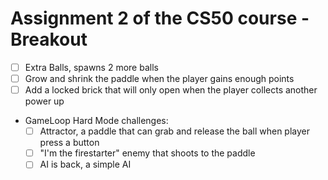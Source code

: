 # Assignment 2 of the CS50 course - Breakout
- [ ] Extra Balls, spawns 2 more balls<br>
- [ ] Grow and shrink the paddle when the player gains enough points<br>
- [ ] Add a locked brick that will only open when the player collects another power up<br>

- GameLoop Hard Mode challenges:<br>
    - [ ] Attractor, a paddle that can grab and release the ball when player press a button<br>
    - [ ] "I'm the firestarter" enemy that shoots to the paddle<br>
    - [ ] AI is back, a simple AI<br>
